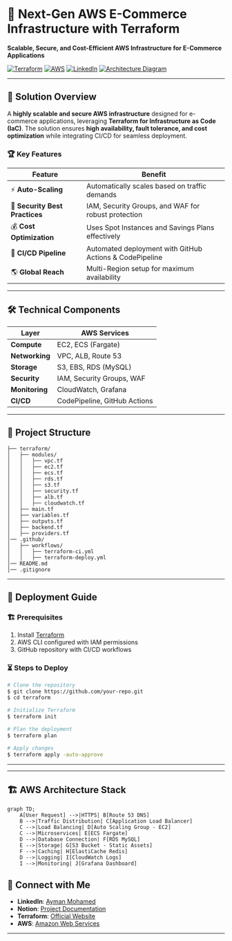 # 🚀 Next-Gen AWS E-Commerce Infrastructure with Terraform

**Scalable, Secure, and Cost-Efficient AWS Infrastructure for E-Commerce Applications**

[![Terraform](https://img.shields.io/badge/Terraform-1.5+-blue?logo=terraform)](https://www.terraform.io/)
[![AWS](https://img.shields.io/badge/AWS-Cloud_Infra-orange?logo=amazonaws)](https://aws.amazon.com/)
[![LinkedIn](https://img.shields.io/badge/Connect-Ayman_Mohamed-blue?logo=linkedin)](https://www.linkedin.com/in/ayman-mohamed1043/)
[![Architecture Diagram](https://img.shields.io/badge/ARCHITECTURE_DIAGRAM-View_on_Notion-9cf?style=for-the-badge&logo=notion)](https://www.notion.so/Next-Gen-AWS-E-Commerce-Infrastructure-with-Terraform-CI-CD-Scalable-Secure-Cost-Efficient-189d1728bdbc803fa47be55f0b5cf110)

---

## 🌟 Solution Overview
A **highly scalable and secure AWS infrastructure** designed for e-commerce applications, leveraging **Terraform for Infrastructure as Code (IaC)**. The solution ensures **high availability, fault tolerance, and cost optimization** while integrating CI/CD for seamless deployment.

### 🏆 Key Features
| Feature | Benefit |
|---------|---------|
| ⚡ **Auto-Scaling** | Automatically scales based on traffic demands |
| 🔐 **Security Best Practices** | IAM, Security Groups, and WAF for robust protection |
| 💰 **Cost Optimization** | Uses Spot Instances and Savings Plans effectively |
| 🔄 **CI/CD Pipeline** | Automated deployment with GitHub Actions & CodePipeline |
| 🌎 **Global Reach** | Multi-Region setup for maximum availability |


---

## 🛠️ Technical Components
| Layer | AWS Services |
|--------|----------------------|
| **Compute** | EC2, ECS (Fargate) |
| **Networking** | VPC, ALB, Route 53 |
| **Storage** | S3, EBS, RDS (MySQL) |
| **Security** | IAM, Security Groups, WAF |
| **Monitoring** | CloudWatch, Grafana |
| **CI/CD** | CodePipeline, GitHub Actions |

---

## 📂 Project Structure
```
├── terraform/
│   ├── modules/
│   │   ├── vpc.tf
│   │   ├── ec2.tf
│   │   ├── ecs.tf
│   │   ├── rds.tf
│   │   ├── s3.tf
│   │   ├── security.tf
│   │   ├── alb.tf
│   │   ├── cloudwatch.tf
│   ├── main.tf
│   ├── variables.tf
│   ├── outputs.tf
│   ├── backend.tf
│   ├── providers.tf
│── .github/
│   ├── workflows/
│   │   ├── terraform-ci.yml
│   │   ├── terraform-deploy.yml
│── README.md
│── .gitignore
```

---

## 🚀 Deployment Guide

### 🏗️ Prerequisites
1. Install [Terraform](https://www.terraform.io/downloads.html)
2. AWS CLI configured with IAM permissions
3. GitHub repository with CI/CD workflows

### ⏳ Steps to Deploy
```sh
# Clone the repository
$ git clone https://github.com/your-repo.git
$ cd terraform

# Initialize Terraform
$ terraform init

# Plan the deployment
$ terraform plan

# Apply changes
$ terraform apply -auto-approve
```

---
---

## 🏗️ AWS Architecture Stack
```mermaid
graph TD;
    A[User Request] -->|HTTPS| B[Route 53 DNS]
    B -->|Traffic Distribution| C[Application Load Balancer]
    C -->|Load Balancing| D[Auto Scaling Group - EC2]
    C -->|Microservices| E[ECS Fargate]
    D -->|Database Connection| F[RDS MySQL]
    E -->|Storage| G[S3 Bucket - Static Assets]
    F -->|Caching| H[ElastiCache Redis]
    D -->|Logging| I[CloudWatch Logs]
    I -->|Monitoring| J[Grafana Dashboard]
```

## 🤝 Connect with Me
- **LinkedIn**: [Ayman Mohamed](https://www.linkedin.com/in/ayman-mohamed1043/)
- **Notion**: [Project Documentation](https://www.notion.so/Next-Gen-AWS-E-Commerce-Infrastructure-with-Terraform-CI-CD-Scalable-Secure-Cost-Efficient-189d1728bdbc803fa47be55f0b5cf110)
- **Terraform**: [Official Website](https://www.terraform.io/)
- **AWS**: [Amazon Web Services](https://aws.amazon.com/)

---

